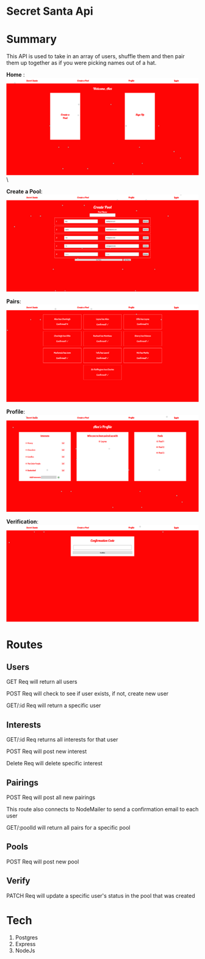 # Secret Santa Api

# Summary
This API is used to take in an array of users, shuffle them and then pair them up together as if you were picking names out of a hat. 

**Home** :
![alt text](https://github.com/snazzyj/SecretSanta/blob/master/images/secretsantahome.png "Home Page")\

**Create a Pool**:
![alt text](https://github.com/snazzyj/SecretSanta/blob/master/images/secretsantacreate.png "Create A Pool")

**Pairs**:
![alt text](https://github.com/snazzyj/SecretSanta/blob/master/images/secretsantapairs.png "Pairs")

**Profile**:
![alt text](https://github.com/snazzyj/SecretSanta/blob/master/images/secretsantaprofile.png "Profile")

**Verification**:
![alt text](https://github.com/snazzyj/SecretSanta/blob/master/images/secretsantaverify.png "Verification")

# Routes
## Users
  GET Req will return all users
  
  POST Req will check to see if user exists, if not, create new user
  
  GET/:id Req will return a specific user
  

## Interests
  GET/:id Req returns all interests for that user
  
  POST Req will post new interest
  
  Delete Req will delete specific interest
  
  
## Pairings
  POST Req will post all new pairings
  
  This route also connects to NodeMailer to send a confirmation email to each user
  
  GET/:poolId will return all pairs for a specific pool
  

## Pools
  POST Req will post new pool


## Verify
  PATCH Req will update a specific user's status in the pool that was created
  

# Tech
1. Postgres
2. Express
3. NodeJs

